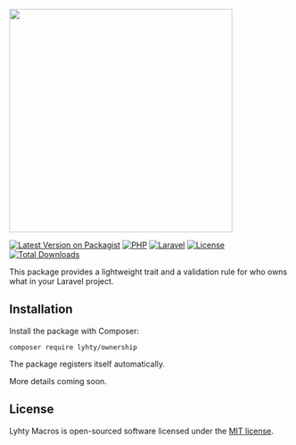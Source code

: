 <p>
  <img src="https://matti.suoraniemi.com/storage/lyhty-ownership.png" width="400">
</p>

[![Latest Version on Packagist](https://img.shields.io/packagist/v/lyhty/ownership.svg?style=flat-square)](https://packagist.org/packages/lyhty/ownership)
[![PHP](https://img.shields.io/packagist/php-v/lyhty/ownership?style=flat-square&label=&logo=php&logoColor=white)](https://packagist.org/packages/lyhty/ownership)
[![Laravel](https://img.shields.io/static/v1?label=&message=^8.0%20|%20^9.0&color=red&style=flat-square&logo=laravel&logoColor=white)](https://packagist.org/packages/lyhty/ownership)
[![License](https://img.shields.io/packagist/l/lyhty/ownership.svg?style=flat-square)](https://packagist.org/packages/lyhty/ownership)
[![Total Downloads](https://img.shields.io/packagist/dt/lyhty/ownership.svg?style=flat-square)](https://packagist.org/packages/lyhty/ownership)

<!-- CUTOFF -->

This package provides a lightweight trait and a validation rule for who owns what in your Laravel project.

## Installation

Install the package with Composer:

    composer require lyhty/ownership

The package registers itself automatically.

More details coming soon.

## License

Lyhty Macros is open-sourced software licensed under the [MIT license](LICENSE).
